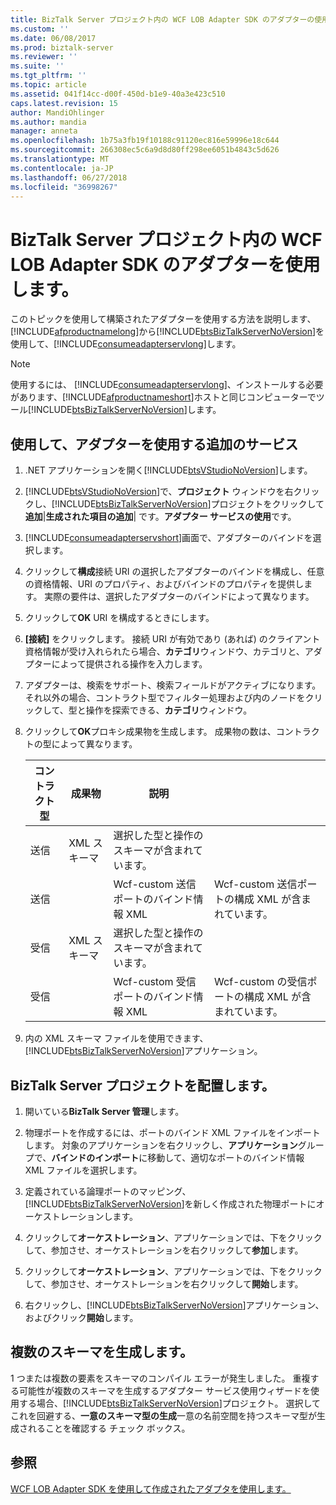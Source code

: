 ```yaml
---
title: BizTalk Server プロジェクト内の WCF LOB Adapter SDK のアダプターの使用 |Microsoft Docs
ms.custom: ''
ms.date: 06/08/2017
ms.prod: biztalk-server
ms.reviewer: ''
ms.suite: ''
ms.tgt_pltfrm: ''
ms.topic: article
ms.assetid: 041f14cc-d00f-450d-b1e9-40a3e423c510
caps.latest.revision: 15
author: MandiOhlinger
ms.author: mandia
manager: anneta
ms.openlocfilehash: 1b75a3fb19f10188c91120ec816e59996e18c644
ms.sourcegitcommit: 266308ec5c6a9d8d80ff298ee6051b4843c5d626
ms.translationtype: MT
ms.contentlocale: ja-JP
ms.lasthandoff: 06/27/2018
ms.locfileid: "36998267"
---
```

# <a name="consume-a-wcf-lob-adapter-sdk-adapter-in-a-biztalk-server-project"></a>BizTalk Server プロジェクト内の WCF LOB Adapter SDK のアダプターを使用します。
このトピックを使用して構築されたアダプターを使用する方法を説明します、[!INCLUDE[afproductnamelong](../../includes/afproductnamelong-md.md)]から[!INCLUDE[btsBizTalkServerNoVersion](../../includes/btsbiztalkservernoversion-md.md)]を使用して、[!INCLUDE[consumeadapterservlong](../../includes/consumeadapterservlong-md.md)]します。  

> [!NOTE]
>  使用するには、 [!INCLUDE[consumeadapterservlong](../../includes/consumeadapterservlong-md.md)]、インストールする必要があります、[!INCLUDE[afproductnameshort](../../includes/afproductnameshort-md.md)]ホストと同じコンピューターでツール[!INCLUDE[btsBizTalkServerNoVersion](../../includes/btsbiztalkservernoversion-md.md)]します。  


## <a name="use-the-consume-adapter-service-add-in"></a>使用して、アダプターを使用する追加のサービス  


1. .NET アプリケーションを開く[!INCLUDE[btsVStudioNoVersion](../../includes/btsvstudionoversion-md.md)]します。  

2. [!INCLUDE[btsVStudioNoVersion](../../includes/btsvstudionoversion-md.md)]で、**プロジェクト** ウィンドウを右クリックし、[!INCLUDE[btsBizTalkServerNoVersion](../../includes/btsbiztalkservernoversion-md.md)]プロジェクトをクリックして**追加**&#124;**生成された項目の追加**&#124; です。**アダプター サービスの使用**です。  

3. [!INCLUDE[consumeadapterservshort](../../includes/consumeadapterservshort-md.md)]画面で、アダプターのバインドを選択します。  

4. クリックして**構成**接続 URI の選択したアダプターのバインドを構成し、任意の資格情報、URI のプロパティ、およびバインドのプロパティを提供します。 実際の要件は、選択したアダプターのバインドによって異なります。  

5. クリックして**OK** URI を構成するときにします。  

6. **[接続]** をクリックします。 接続 URI が有効であり (あれば) のクライアント資格情報が受け入れられたら場合、**カテゴリ**ウィンドウ、カテゴリと、アダプターによって提供される操作を入力します。  

7. アダプターは、検索をサポート、検索フィールドがアクティブになります。 それ以外の場合、コントラクト型でフィルター処理および内のノードをクリックして、型と操作を探索できる、**カテゴリ**ウィンドウ。  

8. クリックして**OK**プロキシ成果物を生成します。 成果物の数は、コントラクトの型によって異なります。  


   | コントラクト型 |  成果物   |                         説明                         |                                                             |
   |---------------|-------------|-------------------------------------------------------------|-------------------------------------------------------------|
   |   送信    | XML スキーマ | 選択した型と操作のスキーマが含まれています。 |                                                             |
   |   送信    |             |        Wcf-custom 送信ポートのバインド情報 XML         |  Wcf-custom 送信ポートの構成 XML が含まれています。   |
   |    受信    | XML スキーマ | 選択した型と操作のスキーマが含まれています。 |                                                             |
   |    受信    |             |       Wcf-custom 受信ポートのバインド情報 XML       | Wcf-custom の受信ポートの構成 XML が含まれています。 |


9. 内の XML スキーマ ファイルを使用できます、[!INCLUDE[btsBizTalkServerNoVersion](../../includes/btsbiztalkservernoversion-md.md)]アプリケーション。  

## <a name="deploy-the-biztalk-server-project"></a>BizTalk Server プロジェクトを配置します。  

1. 開いている**BizTalk Server 管理**します。  

2. 物理ポートを作成するには、ポートのバインド XML ファイルをインポートします。 対象のアプリケーションを右クリックし、**アプリケーション**グループで、**バインドのインポート**に移動して、適切なポートのバインド情報 XML ファイルを選択します。  

3. 定義されている論理ポートのマッピング、[!INCLUDE[btsBizTalkServerNoVersion](../../includes/btsbiztalkservernoversion-md.md)]を新しく作成された物理ポートにオーケストレーションします。  

4. クリックして**オーケストレーション**、アプリケーションでは、下をクリックして、参加させ、オーケストレーションを右クリックして**参加**します。  

5. クリックして**オーケストレーション**、アプリケーションでは、下をクリックして、参加させ、オーケストレーションを右クリックして**開始**します。  

6. 右クリックし、[!INCLUDE[btsBizTalkServerNoVersion](../../includes/btsbiztalkservernoversion-md.md)]アプリケーション、およびクリック**開始**します。  

## <a name="generate-multiple-schemas"></a>複数のスキーマを生成します。  
 1 つまたは複数の要素をスキーマのコンパイル エラーが発生しました。 重複する可能性が複数のスキーマを生成するアダプター サービス使用ウィザードを使用する場合、[!INCLUDE[btsBizTalkServerNoVersion](../../includes/btsbiztalkservernoversion-md.md)]プロジェクト。 選択してこれを回避する、**一意のスキーマ型の生成**一意の名前空間を持つスキーマ型が生成されることを確認する チェック ボックス。  

## <a name="see-also"></a>参照  
 [WCF LOB Adapter SDK を使用して作成されたアダプタを使用します。](../../adapters-and-accelerators/wcf-lob-adapter-sdk/consume-an-adapter-created-using-the-wcf-lob-adapter-sdk.md)